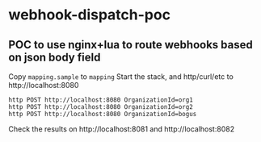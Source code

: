 # webhook-dispatch-poc

## POC to use nginx+lua to route webhooks based on json body field
Copy `mapping.sample` to `mapping`
Start the stack, and http/curl/etc to http://localhost:8080
```
http POST http://localhost:8080 OrganizationId=org1
http POST http://localhost:8080 OrganizationId=org2
http POST http://localhost:8080 OrganizationId=bogus
```

Check the results on http://localhost:8081 and http://localhost:8082

